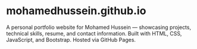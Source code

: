 # mohamedhussein.github.io
A personal portfolio website for Mohamed Hussein — showcasing projects, technical skills, resume, and contact information. Built with HTML, CSS, JavaScript, and Bootstrap. Hosted via GitHub Pages.
